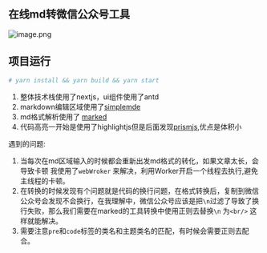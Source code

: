 ## 在线md转微信公众号工具

![image.png](https://cdn.nlark.com/yuque/0/2020/png/276215/1602056479155-71184f96-f85e-4c03-9973-d7c4d865edfb.png#align=left&display=inline&height=536&margin=%5Bobject%20Object%5D&name=image.png&originHeight=1072&originWidth=2788&size=279737&status=done&style=none&width=1394)

## 项目运行

```bash
# yarn install && yarn build && yarn start
```

1. 整体技术栈使用了nextjs，ui组件使用了antd
2. markdown编辑区域使用了[simplemde](https://github.com/sparksuite/simplemde-markdown-editor)
3. md格式解析使用了 [marked](https://github.com/markedjs/marked)
4. 代码高亮一开始是使用了highlightjs但是后面发现[prismjs](https://github.com/PrismJS/prism),优点是体积小

遇到的问题:

1. 当每次在md区域输入的时候都会重新出发md格式的转化，如果文章太长，会导致卡顿 我使用了`webWroker` 来解决，利用Worker开启一个线程去执行,避免主线程的卡顿。
2. 在转换的时候发现有个问题就是代码的换行问题，在格式转换后，复制到微信公众号会发现不会换行，在我理解中，微信公众号应该是把`\n`过滤了导致了换行失败，那么我们需要在marked的工具转换中使用正则去替换`\n` 为`<br/>` 这样就能解决。
3. 需要注意`pre`和`code`标签的类名和主题类名的匹配，有时候会需要正则去配合。
